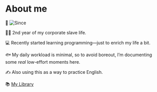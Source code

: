 <!-- <img src="/images/top.jpg" alt="top" width=800> -->

# About me

🗾 ![Since](https://img.shields.io/badge/来日-7年目-yellow) 

👩‍💼 2nd year of my corporate slave life.

💻 Recently started learning programming—just to enrich my life a bit.

🐟 My daily workload is minimal, so to avoid boreout, I’m documenting some *real* low-effort moments here.

✍️ Also using this as a way to practice English.

📚 [My Library](https://drive.google.com/drive/folders/19cYvsesxL8uWKUyWutgW8cSnY4wj0c5g?usp=drive_link)
